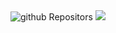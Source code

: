 <!--
<p align="center">
  <img width="100%" height='300' src="https://github.com/MianJawadAhmad/MianJawadAhmad/blob/master/encoderbytes.gif" alt="EncoderBytes" />
</p>
-->

<!--
**jeep711/jeep711** is a ✨ _special_ ✨ repository because its `README.md` (this file) appears on your GitHub profile.


Here are some ideas to get you started:

- 🔭 I’m currently working on ...
- 🌱 I’m currently learning ...
- 👯 I’m looking to collaborate on ...
- 🤔 I’m looking for help with ...
- 💬 Ask me about ...
- 📫 How to reach me: ...
- 😄 Pronouns: ...
- ⚡ Fun fact: ...
-->

<!--
### Repositories

<code><img height="40" src="https://cdn.iconscout.com/icon/free/png-256/nasa-5-569227.png"></code>
<code><img height="40" src="https://cdn.iconscout.com/icon/free/png-256/nsa-285222.png"></code>
<code><img height="40" src="https://cdn.iconscout.com/icon/free/png-256/fbi-285212.png"></code>
<code><img height="40" src="https://raw.githubusercontent.com/github/explore/80688e429a7d4ef2fca1e82350fe8e3517d3494d/topics/terminal/terminal.png"></code>
<code><img height="40" src="https://cdn.iconscout.com/icon/free/png-256/tesla-11-569489.png"></code>
<code><img height="40" src="https://cdn.iconscout.com/icon/free/png-256/apple-2752243-2285060.png"></code>
<code><img height="40" src="https://cdn.iconscout.com/icon/free/png-256/bitcoin-2752231-2285048.png"></code>
<code><img height="40" src="https://cdn.iconscout.com/icon/free/png-256/adobe-after-effects-2522530-2132718.png"></code>
<code><img height="40" src="https://cdn.iconscout.com/icon/free/png-128/adobe-premiere-pro-2522527-2132715.png"></code>
<code><img height="40" src="https://cdn.iconscout.com/icon/free/png-128/adobe-audition-2522520-2132708.png"></code>
<code><img height="40" src="https://cdn.iconscout.com/icon/free/png-256/adobe-photoshop-2522533-2132721.png"></code>
<code><img height="40" src="https://cdn.iconscout.com/icon/free/png-256/adobe-illustrator-2522532-2132720.png"></code>
<code><img height="40" src="https://cdn.iconscout.com/icon/free/png-128/adobe-dimension-2522526-2132714.png"></code>
<code><img height="40" src="https://cdn.iconscout.com/icon/free/png-128/adobe-indesign-2522528-2132716.png"></code>
<code><img height="40" src="https://cdn.iconscout.com/icon/free/png-128/adobe-adobe-xd-2522531-2132719.png"></code>
<code><img height="40" src="https://cdn.iconscout.com/icon/free/png-128/adobe-dreamweaver-2522529-2132717.png"></code>
<code><img height="40" src="https://raw.githubusercontent.com/github/explore/80688e429a7d4ef2fca1e82350fe8e3517d3494d/topics/opencv/opencv.png"></code>
<code><img height="40" src="https://raw.githubusercontent.com/github/explore/80688e429a7d4ef2fca1e82350fe8e3517d3494d/topics/tensorflow/tensorflow.png"></code>
<code><img height="40" src="https://cdn.iconscout.com/icon/free/png-256/docker-12-1175229.png"></code>
<code><img height="40" src="https://cdn.iconscout.com/icon/free/png-256/intellij-idea-569199.png"></code>
<code><img height="40" src="https://cdn.iconscout.com/icon/free/png-256/teamcity-283674.png"></code>
<code><img height="40" src="https://cdn.iconscout.com/icon/free/png-256/git-17-1175218.png"></code>
<code><img height="40" src="https://raw.githubusercontent.com/github/explore/80688e429a7d4ef2fca1e82350fe8e3517d3494d/topics/nodejs/nodejs.png"></code>
<code><img height="40" src="https://cdn.iconscout.com/icon/free/png-256/vagrant-5-1174986.png"></code>
<code><img height="40" src="https://cdn.iconscout.com/icon/free/png-256/visual-studio-code-3251603-2724650.png"></code>
<code><img height="40" src="https://cdn.iconscout.com/icon/free/png-256/hadoop-226007.png"></code>
<code><img height="40" src="https://raw.githubusercontent.com/github/explore/80688e429a7d4ef2fca1e82350fe8e3517d3494d/topics/python/python.png"></code>
<code><img height="40" src="https://raw.githubusercontent.com/github/explore/80688e429a7d4ef2fca1e82350fe8e3517d3494d/topics/scala/scala.png"></code>
<code><img height="40" src="https://cdn.iconscout.com/icon/free/png-256/java-23-225999.png"></code>
<code><img height="40" src="https://cdn.iconscout.com/icon/free/png-256/go-2752178-2284995.png"></code>
<code><img height="40" src="https://raw.githubusercontent.com/github/explore/80688e429a7d4ef2fca1e82350fe8e3517d3494d/topics/mysql/mysql.png"></code>
<code><img height="40" src="https://raw.githubusercontent.com/github/explore/80688e429a7d4ef2fca1e82350fe8e3517d3494d/topics/javascript/javascript.png"></code>
<code><img height="40" src="https://raw.githubusercontent.com/github/explore/80688e429a7d4ef2fca1e82350fe8e3517d3494d/topics/firebase/firebase.png"></code>
<code><img height="40" src="https://cdn.iconscout.com/icon/free/png-256/elasticsearch-226094.png"></code>
<code><img height="40" src="https://cdn.iconscout.com/icon/free/png-256/kubernets-283489.png"></code>
<code><img height="40" src="https://cdn.iconscout.com/icon/free/png-256/vim-3-1175075.png"></code>
<code><img height="40" src="https://cdn.iconscout.com/icon/free/png-256/west-8-283681.png"></code>
<code><img height="40" src="https://cdn.iconscout.com/icon/free/png-256/arduino-226072.png"></code>
<code><img height="40" src="https://cdn.iconscout.com/icon/free/png-256/redhat-7-1175108.png"></code>
<code><img height="40" src="https://cdn.iconscout.com/icon/free/png-256/linux-21-1174928.png"></code>
<code><img height="40" src="https://cdn.iconscout.com/icon/free/png-256/debian-2752216-2285033.png"></code>
<code><img height="40" src="https://cdn.iconscout.com/icon/free/png-256/ubuntu-2752042-2284859.png"></code>
<code><img height="40" src="https://cdn.iconscout.com/icon/free/png-256/archlinux-2752241-2285058.png"></code>
<code><img height="40" src="https://cdn.iconscout.com/icon/free/png-256/mac-17-202401.png"></code>
<code><img height="40" src="https://cdn.iconscout.com/icon/free/png-256/windows-2752023-2284840.png"></code>
<code><img height="40" src="https://cdn.iconscout.com/icon/free/png-256/intel-2752152-2284969.png"></code>
<code><img height="40" src="https://cdn.iconscout.com/icon/free/png-256/amd-3-722673.png"></code>
<code><img height="40" src="https://cdn.iconscout.com/icon/free/png-256/nvidia-282591.png"></code>


<br>

-->


<a>
  <img src="https://github-readme-stats.anuraghazra1.vercel.app/api?username=jeep711&show_icons=true&theme=buefy&count_private=true&hide=stars" alt="github Repositors"/>
</a>

<a>
  <!-- Change the `github-readme-stats.anuraghazra1.vercel.app` to `github-readme-stats.vercel.app` &layout=compact  -->
  <img src="https://github-readme-stats.anuraghazra1.vercel.app/api/top-langs/?username=soumith&layout=compact&theme=buefy&count_icons=true"/>
</a>
